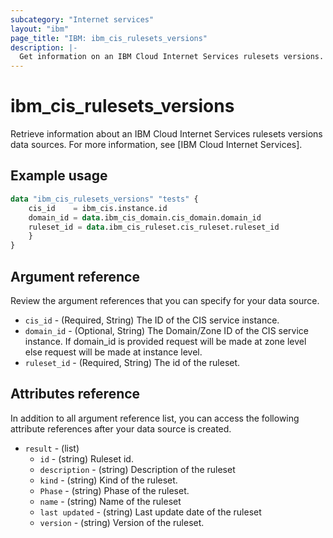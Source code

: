```yaml
---
subcategory: "Internet services"
layout: "ibm"
page_title: "IBM: ibm_cis_rulesets_versions"
description: |-
  Get information on an IBM Cloud Internet Services rulesets versions.
---
```


# ibm_cis_rulesets_versions

Retrieve information about an IBM Cloud Internet Services rulesets versions data sources. For more information, see [IBM Cloud Internet Services].

## Example usage

```terraform
data "ibm_cis_rulesets_versions" "tests" {
    cis_id    = ibm_cis.instance.id
    domain_id = data.ibm_cis_domain.cis_domain.domain_id
    ruleset_id = data.ibm_cis_ruleset.cis_ruleset.ruleset_id
    }
}
```

## Argument reference
Review the argument references that you can specify for your data source.

- `cis_id` - (Required, String) The ID of the CIS service instance.
- `domain_id` - (Optional, String) The Domain/Zone ID of the CIS service instance. If domain_id is provided request will be made at zone level else request will be made at instance level.  
- `ruleset_id` - (Required, String) The id of the ruleset.

## Attributes reference
In addition to all argument reference list, you can access the following attribute references after your data source is created.

- `result` - (list)
    - `id` - (string) Ruleset id.
    - `description` - (string) Description of the ruleset
    - `kind` - (string) Kind of the ruleset.
    - `Phase` - (string) Phase of the ruleset.
    - `name` - (string) Name of the ruleset
    - `last updated` - (string) Last update date of the ruleset
    - `version` - (string) Version of the ruleset.

